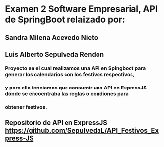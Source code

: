 # Examen 2 Software Empresarial, API de SpringBoot relaizado por:
## Sandra Milena Acevedo Nieto
## Luis Alberto Sepulveda Rendon
### Proyecto en el cual realizamos una API en Spingboot para generar los calendarios con los festivos respectivos,
### y para ello teneiamos que consumir una API en ExpressJS dónde se encoentraba las reglas o condiones para 
### obtener festivos.
## Repositorio de API en ExpressJS https://github.com/SepulvedaL/API_Festivos_Express-JS
